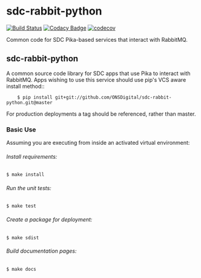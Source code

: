# sdc-rabbit-python



[![Build Status](https://travis-ci.org/ONSdigital/sdc-rabbit-python.svg?branch=master)](https://travis-ci.org/ONSdigital/sdc-rabbit-python) [![Codacy Badge](https://api.codacy.com/project/badge/Grade/043810e79dac47759cc661361a8af12b)](https://www.codacy.com/app/ons-sdc/sdc-rabbit-python?utm_source=github.com&amp;utm_medium=referral&amp;utm_content=ONSdigital/sdc-rabbit-python&amp;utm_campaign=Badge_Grade) [![codecov](https://codecov.io/gh/ONSdigital/sdc-rabbit-python/branch/develop/graph/badge.svg)](https://codecov.io/gh/ONSdigital/sdc-rabbit-python)

Common code for SDC Pika-based services that interact with RabbitMQ.

## sdc-rabbit-python

A common source code library for SDC apps that use Pika to interact with RabbitMQ.
Apps wishing to use this service should use pip's VCS aware install method::

```Shell
    $ pip install git+git://github.com/ONSDigital/sdc-rabbit-python.git@master
```

For production deployments a tag should be referenced, rather than master.

### Basic Use

Assuming you are executing from inside an activated virtual environment:

###### Install requirements:

    $ make install

###### Run the unit tests:

    $ make test

###### Create a package for deployment:

    $ make sdist

###### Build documentation pages:

    $ make docs
